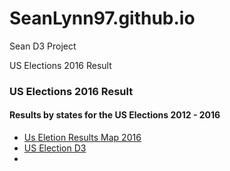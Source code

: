 # SeanLynn97.github.io
Sean D3 Project

US Elections 2016 Result 

<div class="container">
  <h3>US Elections 2016 Result</h3>
	<h4>Results by states for the US Elections  2012 - 2016 </h4>
  <ul class="nav nav-tabs">
    <li class="active"><a href="d3/mapPlot.html">Us Eletion Results Map 2016 </a></li>
    <li><a href="d3-animation/index.html">US Election D3 </a></li>
    <li><a href=""></a></li>
   </ul>
 </div>

